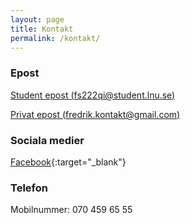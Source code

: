 ```yaml
---
layout: page
title: Kontakt
permalink: /kontakt/
---
```


### Epost
[Student epost (fs222qi@student.lnu.se)](mailto:fs222qi@student.lnu.se)

[Privat epost (fredrik.kontakt@gmail.com)](mailto:fredrik.kontakt@gmail.com)


### Sociala medier
[Facebook](https://www.facebook.com/sturessonfredrik){:target="_blank"}




### Telefon
Mobilnummer: 070 459 65 55


